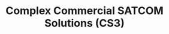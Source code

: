 ---
title: Complex Commercial SATCOM Solutions (CS3)
year:
description: Resources related to the CS3 GWAC for large, complex, custom satellite solutions.
external_url: www.gsa.gov/technology/technology-purchasing-programs/telecommunications-and-network-services/satellite-communications/complex-commercial-satcom-solutions-cs3
content_tags:
type: link
filters: best-in-class
---